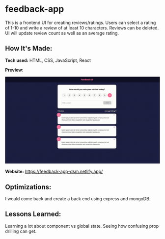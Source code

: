 # feedback-app
This is a frontend UI for creating reviews/ratings. Users can select a rating of 1-10 and write a review of at least 10 characters. Reviews can be deleted. UI will update review count as well as an average rating. 

## How It's Made:


**Tech used:** 
HTML, CSS, JavaScript, React

**Preview:**

<div align="center">
  <img src="./public/assets/feedbackUIv1.0.gif" alt="preview of UI being used" />  
</div>

**Website:**
https://feedback-app-dsm.netlify.app/

## Optimizations:
I would come back and create a back end using express and mongoDB. 

## Lessons Learned:
Learning a lot about component vs global state. Seeing how confusing prop drilling can get. 